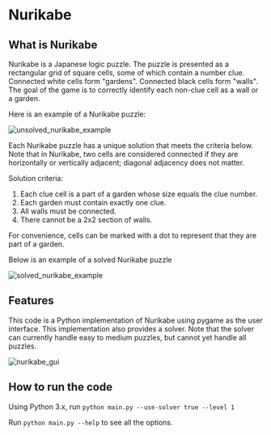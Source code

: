# Nurikabe
## What is Nurikabe
Nurikabe is a Japanese logic puzzle. The puzzle is presented as a rectangular grid of square cells, some of which contain a number clue. Connected white cells form "gardens". Connected black cells form "walls". The goal of the game is to correctly identify each non-clue cell as a wall or a garden.

Here is an example of a Nurikabe puzzle:

![unsolved_nurikabe_example](https://github.com/sampfeiffer/nurikabe/assets/10815714/6e7fcdc0-c16d-4715-8f14-2d8796f757bc)

Each Nurikabe puzzle has a unique solution that meets the criteria below. Note that in Nurikabe, two cells are considered connected if they are horizontally or vertically adjacent; diagonal adjacency does not matter.

Solution criteria:
1. Each clue cell is a part of a garden whose size equals the clue number.
2. Each garden must contain exactly one clue.
3. All walls must be connected.
4. There cannot be a 2x2 section of walls.

For convenience, cells can be marked with a dot to represent that they are part of a garden.

Below is an example of a solved Nurikabe puzzle

![solved_nurikabe_example](https://github.com/sampfeiffer/nurikabe/assets/10815714/978f09e8-631b-402e-b343-ba7aaab93d1b)


## Features
This code is a Python implementation of Nurikabe using pygame as the user interface. This implementation also provides a solver. Note that the solver can currently handle easy to medium puzzles, but cannot yet handle all puzzles.

![nurikabe_gui](https://github.com/sampfeiffer/nurikabe/assets/10815714/e0ae11d6-b414-4397-9b50-7833b5401ffd)

## How to run the code
Using Python 3.x, run `python main.py --use-solver true --level 1`

Run `python main.py --help` to see all the options.
